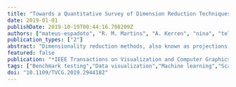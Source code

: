 ```yaml
---
title: "Towards a Quantitative Survey of Dimension Reduction Techniques"
date: 2019-01-01
publishDate: 2019-10-19T00:44:16.708209Z
authors: ["mateus-espadoto", "R. M. Martins", "A. Kerren", "nina", "telea"]
publication_types: ["2"]
abstract: "Dimensionality reduction methods, also known as projections, are frequently used in multidimensional data exploration in machine learning, data science, and information visualization. Tens of such techniques have been proposed, aiming to address a wide set of requirements, such as ability to show the high-dimensional data structure, distance or neighborhood preservation, computational scalability, stability to data noise and/or outliers, and practical ease of use. However, it is far from clear for practitioners how to choose the best technique for a given use context. We present a survey of a wide body of projection techniques that helps answering this question. For this, we characterize the input data space, projection techniques, and the quality of projections, by several quantitative metrics. We sample these three spaces according to these metrics, aiming at good coverage with bounded effort. We describe our measurements and outline observed dependencies of the measured variables. Based on these results, we draw several conclusions that help comparing projection techniques, explain their results for different types of data, and ultimately help practitioners when choosing a projection for a given context. Our methodology, datasets, projection implementations, metrics, visualizations, and results are publicly open, so interested stakeholders can examine and/or extend this benchmark."
featured: false
publication: "*IEEE Transactions on Visualization and Computer Graphics*"
tags: ["Benchmark testing","Data visualization","Machine learning","Scalability","Extraterrestrial measurements","Taxonomy","Dimensionality reduction","quality metrics","benchmarking","quantitative analysis","design space"]
doi: "10.1109/TVCG.2019.2944182"
---
```


